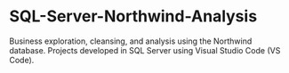 # SQL-Server-Northwind-Analysis
Business exploration, cleansing, and analysis using the Northwind database. Projects developed in SQL Server using Visual Studio Code (VS Code).
